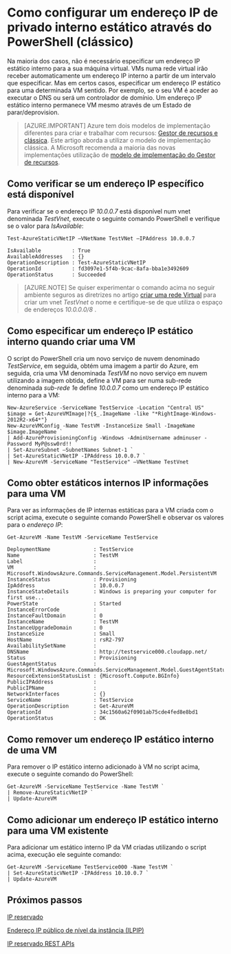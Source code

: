 <properties 
   pageTitle="Como configurar um interno privado endereço IP estático"
   description="Noções sobre IPs interno estático (diminuições) e como geri-los"
   services="virtual-network"
   documentationCenter="na"
   authors="jimdial"
   manager="carmonm"
   editor="tysonn" />
<tags 
   ms.service="virtual-network"
   ms.devlang="na"
   ms.topic="article"
   ms.tgt_pltfrm="na"
   ms.workload="infrastructure-services"
   ms.date="03/22/2016"
   ms.author="jdial" />

# <a name="how-to-set-a-static-internal-private-ip-address-using-powershell-classic"></a>Como configurar um endereço IP de privado interno estático através do PowerShell (clássico)
Na maioria dos casos, não é necessário especificar um endereço IP estático interno para a sua máquina virtual. VMs numa rede virtual irão receber automaticamente um endereço IP interno a partir de um intervalo que especificar. Mas em certos casos, especificar um endereço IP estático para uma determinada VM sentido. Por exemplo, se o seu VM é aceder ao executar o DNS ou será um controlador de domínio. Um endereço IP estático interno permanece VM mesmo através de um Estado de parar/deprovision. 

> [AZURE.IMPORTANT] Azure tem dois modelos de implementação diferentes para criar e trabalhar com recursos: [Gestor de recursos e clássica](../resource-manager-deployment-model.md). Este artigo aborda a utilizar o modelo de implementação clássica. A Microsoft recomenda a maioria das novas implementações utilização de [modelo de implementação do Gestor de recursos](virtual-networks-static-private-ip-arm-ps.md).

## <a name="how-to-verify-if-a-specific-ip-address-is-available"></a>Como verificar se um endereço IP específico está disponível
Para verificar se o endereço IP *10.0.0.7* está disponível num vnet denominada *TestVnet*, execute o seguinte comando PowerShell e verifique se o valor para *IsAvailable*:

    Test-AzureStaticVNetIP –VNetName TestVNet –IPAddress 10.0.0.7 

    IsAvailable          : True
    AvailableAddresses   : {}
    OperationDescription : Test-AzureStaticVNetIP
    OperationId          : fd3097e1-5f4b-9cac-8afa-bba1e3492609
    OperationStatus      : Succeeded

>[AZURE.NOTE] Se quiser experimentar o comando acima no seguir ambiente seguros as diretrizes no artigo [criar uma rede Virtual](virtual-networks-create-vnet-classic-portal.md) para criar um vnet *TestVnet* o nome e certifique-se de que utiliza o espaço de endereços *10.0.0.0/8* .

## <a name="how-to-specify-a-static-internal-ip-when-creating-a-vm"></a>Como especificar um endereço IP estático interno quando criar uma VM
O script do PowerShell cria um novo serviço de nuvem denominado *TestService*, em seguida, obtém uma imagem a partir do Azure, em seguida, cria uma VM denominada *TestVM* no novo serviço em nuvem utilizando a imagem obtida, define a VM para ser numa sub-rede denominada *sub-rede 1*e define *10.0.0.7* como um endereço IP estático interno para a VM:

    New-AzureService -ServiceName TestService -Location "Central US"
    $image = Get-AzureVMImage|?{$_.ImageName -like "*RightImage-Windows-2012R2-x64*"}
    New-AzureVMConfig -Name TestVM -InstanceSize Small -ImageName $image.ImageName `
  	| Add-AzureProvisioningConfig -Windows -AdminUsername adminuser -Password MyP@ssw0rd!! `
  	| Set-AzureSubnet –SubnetNames Subnet-1 `
  	| Set-AzureStaticVNetIP -IPAddress 10.0.0.7 `
  	| New-AzureVM -ServiceName "TestService" –VNetName TestVnet

## <a name="how-to-retrieve-static-internal-ip-information-for-a-vm"></a>Como obter estáticos internos IP informações para uma VM
Para ver as informações de IP internas estáticas para a VM criada com o script acima, execute o seguinte comando PowerShell e observar os valores para o *endereço IP*:

    Get-AzureVM -Name TestVM -ServiceName TestService

    DeploymentName              : TestService
    Name                        : TestVM
    Label                       : 
    VM                          : Microsoft.WindowsAzure.Commands.ServiceManagement.Model.PersistentVM
    InstanceStatus              : Provisioning
    IpAddress                   : 10.0.0.7
    InstanceStateDetails        : Windows is preparing your computer for first use...
    PowerState                  : Started
    InstanceErrorCode           : 
    InstanceFaultDomain         : 0
    InstanceName                : TestVM
    InstanceUpgradeDomain       : 0
    InstanceSize                : Small
    HostName                    : rsR2-797
    AvailabilitySetName         : 
    DNSName                     : http://testservice000.cloudapp.net/
    Status                      : Provisioning
    GuestAgentStatus            : Microsoft.WindowsAzure.Commands.ServiceManagement.Model.GuestAgentStatus
    ResourceExtensionStatusList : {Microsoft.Compute.BGInfo}
    PublicIPAddress             : 
    PublicIPName                : 
    NetworkInterfaces           : {}
    ServiceName                 : TestService
    OperationDescription        : Get-AzureVM
    OperationId                 : 34c1560a62f0901ab75cde4fed8e8bd1
    OperationStatus             : OK

## <a name="how-to-remove-a-static-internal-ip-from-a-vm"></a>Como remover um endereço IP estático interno de uma VM
Para remover o IP estático interno adicionado à VM no script acima, execute o seguinte comando do PowerShell:
    
    Get-AzureVM -ServiceName TestService -Name TestVM `
  	| Remove-AzureStaticVNetIP `
  	| Update-AzureVM

## <a name="how-to-add-a-static-internal-ip-to-an-existing-vm"></a>Como adicionar um endereço IP estático interno para uma VM existente
Para adicionar um estático interno IP da VM criadas utilizando o script acima, execução ele seguinte comando:

    Get-AzureVM -ServiceName TestService000 -Name TestVM `
  	| Set-AzureStaticVNetIP -IPAddress 10.10.0.7 `
  	| Update-AzureVM

## <a name="next-steps"></a>Próximos passos

[IP reservado](virtual-networks-reserved-public-ip.md)

[Endereço IP público de nível da instância (ILPIP)](virtual-networks-instance-level-public-ip.md)

[IP reservado REST APIs](https://msdn.microsoft.com/library/azure/dn722420.aspx)
 
